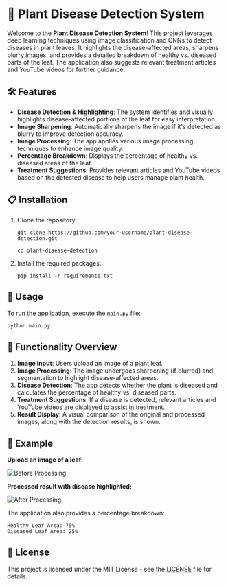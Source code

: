 <h1>🌿 Plant Disease Detection System</h1>

<p>Welcome to the <strong>Plant Disease Detection System</strong>! This project leverages deep learning techniques using image classification and CNNs to detect diseases in plant leaves. It highlights the disease-affected areas, sharpens blurry images, and provides a detailed breakdown of healthy vs. diseased parts of the leaf. The application also suggests relevant treatment articles and YouTube videos for further guidance.</p>

<h2>🛠 Features</h2>
<ul>
  <li><strong>Disease Detection & Highlighting</strong>: The system identifies and visually highlights disease-affected portions of the leaf for easy interpretation.</li>
  <li><strong>Image Sharpening</strong>: Automatically sharpens the image if it's detected as blurry to improve detection accuracy.</li>
  <li><strong>Image Processing</strong>: The app applies various image processing techniques to enhance image quality.</li>
  <li><strong>Percentage Breakdown</strong>: Displays the percentage of healthy vs. diseased areas of the leaf.</li>
  <li><strong>Treatment Suggestions</strong>: Provides relevant articles and YouTube videos based on the detected disease to help users manage plant health.</li>
</ul>

<h2>📋 Installation</h2>
<ol>
  <li>Clone the repository:
    <pre><code>git clone https://github.com/your-username/plant-disease-detection.git</code></pre>
    <pre><code>cd plant-disease-detection</code></pre>
  </li>
  <li>Install the required packages:
    <pre><code>pip install -r requirements.txt</code></pre>
  </li>
</ol>

<h2>🚀 Usage</h2>
<p>To run the application, execute the <code>main.py</code> file:</p>
<pre><code>python main.py</code></pre>

<h2>🎯 Functionality Overview</h2>
<ol>
  <li><strong>Image Input</strong>: Users upload an image of a plant leaf.</li>
  <li><strong>Image Processing</strong>: The image undergoes sharpening (if blurred) and segmentation to highlight disease-affected areas.</li>
  <li><strong>Disease Detection</strong>: The app detects whether the plant is diseased and calculates the percentage of healthy vs. diseased parts.</li>
  <li><strong>Treatment Suggestions</strong>: If a disease is detected, relevant articles and YouTube videos are displayed to assist in treatment.</li>
  <li><strong>Result Display</strong>: A visual comparison of the original and processed images, along with the detection results, is shown.</li>
</ol>

<h2>🧪 Example</h2>
<p><strong>Upload an image of a leaf:</strong></p>
<img src="path-to-before-image" alt="Before Processing">
<p><strong>Processed result with disease highlighted:</strong></p>
<img src="path-to-after-image" alt="After Processing">
<p>The application also provides a percentage breakdown:</p>
<pre><code>Healthy Leaf Area: 75%<br>Diseased Leaf Area: 25%</code></pre>

<h2>📄 License</h2>
<p>This project is licensed under the MIT License - see the <a href="LICENSE">LICENSE</a> file for details.</p>

